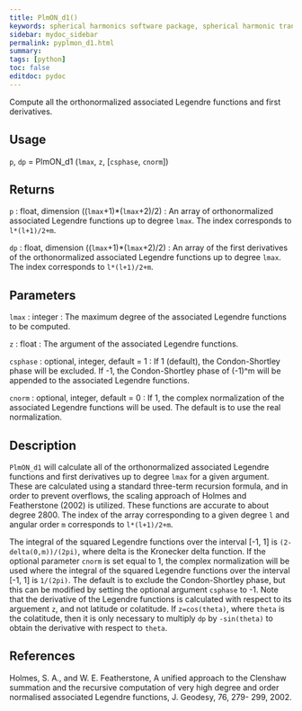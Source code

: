 ```yaml
---
title: PlmON_d1()
keywords: spherical harmonics software package, spherical harmonic transform, legendre functions, multitaper spectral analysis, fortran, Python, gravity, magnetic field
sidebar: mydoc_sidebar
permalink: pyplmon_d1.html
summary:
tags: [python]
toc: false
editdoc: pydoc
---
```


Compute all the orthonormalized associated Legendre functions and first derivatives.

## Usage

`p`, `dp` = PlmON_d1 (`lmax`, `z`, [`csphase`, `cnorm`])

## Returns

`p` : float, dimension ((`lmax`+1)\*(`lmax`+2)/2)
:   An array of orthonormalized associated Legendre functions up to degree `lmax`. The index corresponds to `l*(l+1)/2+m`.

`dp` : float, dimension ((`lmax`+1)\*(`lmax`+2)/2)
:   An array of the first derivatives of the orthonormalized associated Legendre functions up to degree `lmax`. The index corresponds to `l*(l+1)/2+m`.

## Parameters

`lmax` : integer
:   The maximum degree of the associated Legendre functions to be computed.

`z` : float
:   The argument of the associated Legendre functions.

`csphase` : optional, integer, default = 1
:   If 1 (default), the Condon-Shortley phase will be excluded. If -1, the Condon-Shortley phase of (-1)^m will be appended to the associated Legendre functions.

`cnorm` : optional, integer, default = 0
:   If 1, the complex normalization of the associated Legendre functions will be used. The default is to use the real normalization.

## Description

`PlmON_d1` will calculate all of the orthonormalized associated Legendre functions and first derivatives up to degree `lmax` for a given argument. These are calculated using a standard three-term recursion formula, and in order to prevent overflows, the scaling approach of Holmes and Featherstone (2002) is utilized. These functions are accurate to about degree 2800. The index of the array corresponding to a given degree `l` and angular order `m` corresponds to `l*(l+1)/2+m`.

The integral of the squared Legendre functions over the interval [-1, 1] is `(2-delta(0,m))/(2pi)`, where delta is the Kronecker delta function. If the optional parameter `cnorm` is set equal to 1, the complex normalization will be used where the integral of the squared Legendre functions over the interval [-1, 1] is `1/(2pi)`. The default is to exclude the Condon-Shortley phase, but this can be modified by setting the optional argument `csphase` to -1. Note that the derivative of the Legendre functions is calculated with respect to its arguement `z`, and not latitude or colatitude. If `z=cos(theta)`, where `theta` is the colatitude, then it is only necessary to multiply `dp` by `-sin(theta)` to obtain the derivative with respect to `theta`.

## References

Holmes, S. A., and W. E. Featherstone, A unified approach to the Clenshaw
summation and the recursive computation of very high degree and
order normalised associated Legendre functions, J. Geodesy, 76, 279-
299, 2002.
